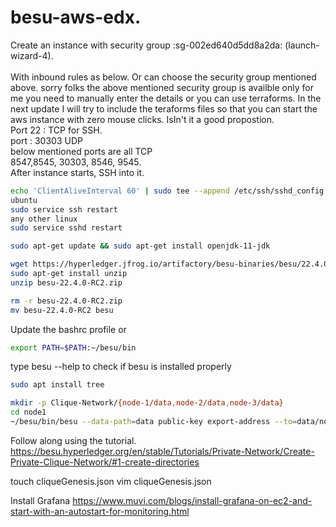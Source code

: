 # besu-aws-edx. 

Create an instance with security group :sg-002ed640d5dd8a2da: (launch-wizard-4). \
\
With inbound rules as below. Or can choose the security group mentioned above. sorry folks the above mentioned security group is availble only for me you need to manually enter the details or you can use terraforms. In the next update I will try to include the teraforms files so that you can start the aws instance with zero mouse clicks. IsIn't it a good propostion.  
Port 22 : TCP for SSH. \
port : 30303 UDP \
below mentioned ports are all TCP \
8547,8545, 30303, 8546, 9545. \
After instance starts, SSH into it.


```bash
echo 'ClientAliveInterval 60' | sudo tee --append /etc/ssh/sshd_config
ubuntu
sudo service ssh restart
any other linux
sudo service sshd restart
```

```bash
sudo apt-get update && sudo apt-get install openjdk-11-jdk

wget https://hyperledger.jfrog.io/artifactory/besu-binaries/besu/22.4.0-RC2/besu-22.4.0-RC2.zip
sudo apt-get install unzip
unzip besu-22.4.0-RC2.zip
```

```bash
rm -r besu-22.4.0-RC2.zip
mv besu-22.4.0-RC2 besu
```

Update the bashrc profile or 
```bash
export PATH=$PATH:~/besu/bin
```

type besu --help to check if besu is installed properly
```bash
sudo apt install tree
```

```bash
mkdir -p Clique-Network/{node-1/data,node-2/data,node-3/data}
cd node1
~/besu/bin/besu --data-path=data public-key export-address --to=data/node1Address
```

Follow along using the tutorial.
https://besu.hyperledger.org/en/stable/Tutorials/Private-Network/Create-Private-Clique-Network/#1-create-directories

touch cliqueGenesis.json
vim cliqueGenesis.json

Install Grafana 
https://www.muvi.com/blogs/install-grafana-on-ec2-and-start-with-an-autostart-for-monitoring.html
